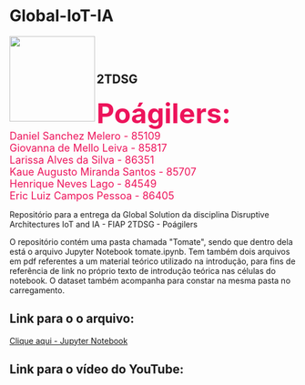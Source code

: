 # **Global-IoT-IA**

<img src="https://upload.wikimedia.org/wikipedia/commons/d/d4/Fiap-logo-novo.jpg" width="150" align="left"/>

<br/><br/>

## 2TDSG

<font size=7 color="#ed145b"> <b>Poágilers:</b></font><br>
<font size=4 color="#ed145b"> Daniel Sanchez Melero - 85109</font><br>
<font size=4 color="#ed145b"> Giovanna de Mello Leiva - 85817</font><br>
<font size=4 color="#ed145b"> Larissa Alves da Silva - 86351</font><br>
<font size=4 color="#ed145b"> Kaue Augusto Miranda Santos - 85707</font><br>
<font size=4 color="#ed145b"> Henrique Neves Lago - 84549</font><br>
<font size=4 color="#ed145b"> Eric Luiz Campos Pessoa - 86405</font><br>

Repositório para a entrega da Global Solution da disciplina Disruptive Architectures IoT and IA - FIAP 2TDSG - Poágilers

O repositório contém uma pasta chamada "Tomate", sendo que dentro dela está o arquivo Jupyter Notebook tomate.ipynb. Tem também dois arquivos em pdf referentes a um material teórico utilizado na introdução, para fins de referência de link no próprio texto de introdução teórica nas células do notebook. O dataset também acompanha para constar na mesma pasta no carregamento.



## Link para o o arquivo:
<a href = "https://github.com/Poagilers-Fenix/Global-IoT-IA/tree/main/Tomate/tomate.ipynb">Clique aqui - Jupyter Notebook</a>


## Link para o vídeo do YouTube:
